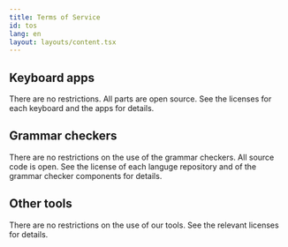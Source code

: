 ```yaml
---
title: Terms of Service
id: tos
lang: en
layout: layouts/content.tsx
---
```


## Keyboard apps

There are no restrictions. All parts are open source. See the licenses for each keyboard and the apps for details.

## Grammar checkers

There are no restrictions on the use of the grammar checkers. All source code is open. See the license of each languge repository and of the grammar checker components for details.

## Other tools

There are no restrictions on the use of our tools. See the relevant licenses for details.
